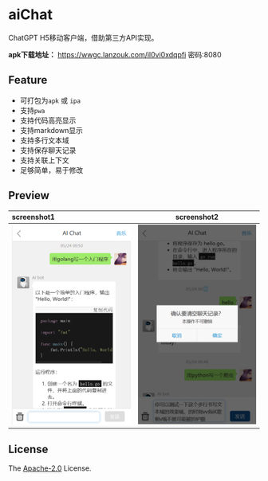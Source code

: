 # aiChat

ChatGPT H5移动客户端，借助第三方API实现。

**apk下载地址：**  <https://wwgc.lanzouk.com/il0vi0xdqpfi> 密码:8080

## Feature

- 可打包为`apk` 或 `ipa`
- 支持`pwa`
- 支持代码高亮显示
- 支持markdown显示
- 支持多行文本域
- 支持保存聊天记录
- 支持关联上下文
- 足够简单，易于修改

## Preview

| screenshot1 | screenshot2 |
|:-|--|
| ![page1](images/chat1.png) | ![page2](images/chat2.png) |


## License

The [Apache-2.0](https://www.apache.org/licenses/LICENSE-2.0) License.
